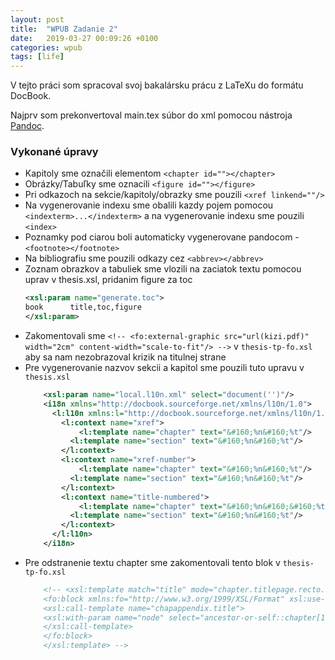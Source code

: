 ```yaml
---
layout: post
title:  "WPUB Zadanie 2"
date:   2019-03-27 00:09:26 +0100
categories: wpub
tags: [life]
---
```


V tejto práci som spracoval svoj bakalársku prácu z LaTeXu do formátu DocBook. 

Najprv som prekonvertoval main.tex súbor do xml pomocou nástroja [Pandoc](https://pandoc.org/).

### Vykonané úpravy
- Kapitoly sme označili elementom ```<chapter id=""></chapter>```
- Obrázky/Tabuľky sme oznacili ```<figure id=""></figure>```
- Pri odkazoch na sekcie/kapitoly/obrazky sme pouzili ```<xref linkend=""/>```
- Na vygenerovanie indexu sme obalili kazdy pojem pomocou ```<indexterm>...</indexterm>``` a na vygenerovanie indexu sme pouzili ```<index>```
- Poznamky pod ciarou boli automaticky vygenerovane pandocom - ```<footnote></footnote>```
- Na bibliografiu sme pouzili odkazy cez ```<abbrev></abbrev>```
- Zoznam obrazkov a tabuliek sme vlozili na zaciatok textu pomocou uprav v thesis.xsl, pridanim figure za toc
    ```xml
    <xsl:param name="generate.toc">
    book      title,toc,figure
    </xsl:param>
    ```
- Zakomentovali sme ```<!-- <fo:external-graphic src="url(kizi.pdf)" width="2cm" content-width="scale-to-fit"/> -->``` v `thesis-tp-fo.xsl` aby sa nam nezobrazoval krizik na titulnej strane
- Pre vygenerovanie nazvov sekcii a kapitol sme pouzili tuto upravu v `thesis.xsl`
    ```xml
        <xsl:param name="local.l10n.xml" select="document('')"/>
        <i18n xmlns="http://docbook.sourceforge.net/xmlns/l10n/1.0">
          <l:l10n xmlns:l="http://docbook.sourceforge.net/xmlns/l10n/1.0" language="en">
            <l:context name="xref">
            	<l:template name="chapter" text="&#160;%n&#160;%t"/>
              <l:template name="section" text="&#160;%n&#160;%t"/>
            </l:context>
            <l:context name="xref-number">
            	<l:template name="chapter" text="&#160;%n&#160;%t"/>
              <l:template name="section" text="&#160;%n&#160;%t"/>
            </l:context>
            <l:context name="title-numbered">
            	<l:template name="chapter" text="&#160;%n&#160;&#160;%t"/>
              <l:template name="section" text="&#160;%n&#160;%t"/>
            </l:context>
          </l:l10n>
        </i18n>
    ```
- Pre odstranenie textu chapter sme zakomentovali tento blok v `thesis-tp-fo.xsl`
    ```xml
        <!-- <xsl:template match="title" mode="chapter.titlepage.recto.auto.mode">
        <fo:block xmlns:fo="http://www.w3.org/1999/XSL/Format" xsl:use-attribute-sets="chapter.titlepage.recto.style" font-weight="bold">
        <xsl:call-template name="chapappendix.title">
        <xsl:with-param name="node" select="ancestor-or-self::chapter[1]"/>
        </xsl:call-template>
        </fo:block>
        </xsl:template> -->
    ```